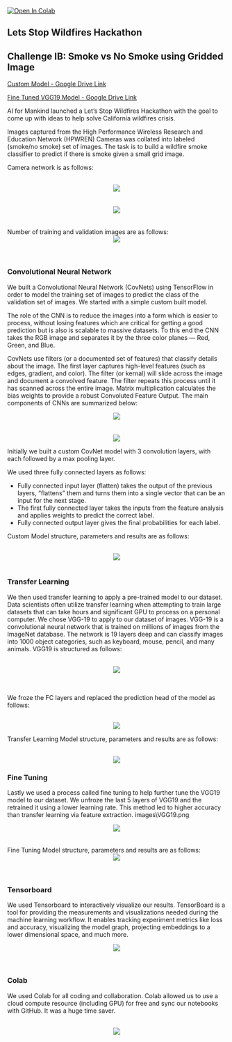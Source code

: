 [![Open In Colab](https://colab.research.google.com/assets/colab-badge.svg)](https://colab.research.google.com/github/WIVIV/Project_3_AFI/blob/master/Proj_3_WF_GRID_TL_with_tensorboard.ipynb)

## Lets Stop Wildfires Hackathon

## Challenge IB: Smoke vs No Smoke using Gridded Image

[Custom Model - Google Drive Link](https://drive.google.com/open?id=1-COjDlKTBAHw7VMqJrt4-D8cdMjo3jyt)

[Fine Tuned VGG19 Model - Google Drive Link](https://drive.google.com/open?id=1-2SXo3Tkhm2eQa67vkuNuM_RjxjAJUoU)


AI for Mankind launched a Let’s Stop Wildfires Hackathon with the goal to come up with ideas to help solve California wildfires crisis. 

Images captured from the High Performance Wireless Research and Education Network (HPWREN) Cameras was collated into labeled (smoke/no smoke) set of images. The task is to build a wildfire smoke classifier to predict if there is smoke given a small grid image.

Camera network is as follows:
<br/>
<br/>
<div style="text-align:center"><img src="Images\HPWREN_t.jpg" /></div>
<br/>
<br/>
<div style="text-align:center"><img src="Images\Sample_Images.png" /></div>
<br/>
<br/>
Number of training and validation images are as follows:
<div style="text-align:center"><img src="Images\fig_distribution.png" /></div>
<br/>
<br/>

### Convolutional Neural Network
We built a Convolutional Neural Network (CovNets) using TensorFlow in order to model the training set of images to predict the class of the validation set of images. We started with a simple custom built model.  


The role of the CNN is  to reduce the images into a form which is easier to process, without losing features which are critical for getting a good prediction but is also is scalable to massive datasets. To this end the CNN takes the RGB image and separates it by the three color planes — Red, Green, and Blue.



CovNets use filters (or a documented set of features) that classify details about the image. The first layer captures high-level features (such as edges, gradient, and color). The filter (or kernal) will slide across the image and document a convolved feature. The filter repeats this process until it has scanned across the entire image. Matrix multiplication calculates the bias weights to provide a robust Convoluted Feature Output. The main components of CNNs are summarized below:
<div style="text-align:center"><img src="Images\CNN_SUMMARY_1.png" /></div>
<br/>
<br/>
<div style="text-align:center"><img src="Images\CNN_SUMMARY_2.png" /></div>



Initially we built a custom CovNet model with 3 convolution layers, with each followed by a max pooling layer. 

We used three fully connected layers as follows:
* Fully connected input layer (flatten) takes the output of the previous layers, “flattens” them and turns them into a single vector that can be an input for the next stage.
* The first fully connected layer takes the inputs from the feature analysis and applies weights to predict the correct label.
* Fully connected output layer gives the final probabilities for each label.

Custom Model structure, parameters and results are as follows:
<br/>
<br/>
<div style="text-align:center"><img src="Images\fig_base_model_summary.png" /></div>
<br/>


### Transfer Learning 
We then used transfer learning to apply a pre-trained model to our dataset. Data scientists often utilize transfer learning when attempting to train large datasets that can take hours and significant GPU to process on a personal computer. We chose VGG-19 to apply to our dataset of images. VGG-19 is a convolutional neural network that is trained on millions of images from the ImageNet database. The network is 19 layers deep and can classify images into 1000 object categories, such as keyboard, mouse, pencil, and many animals. VGG19 is structured as follows:
<br/>
<br/>

<div style="text-align:center"><img src="Images\VGG19.png" /></div>
<br/>
<br/>

We froze the FC layers and replaced the prediction head of the model as follows:
<br/>
<br/>
<div style="text-align:center"><img src="Images\VGG_19_Diagram_TL.png" /></div>


Transfer Learning Model structure, parameters and results are as follows:
<br/>
<br/>
<div style="text-align:center"><img src="Images\fig_tl_model_summary.png" /></div>

### Fine Tuning 
Lastly we used a process called fine tuning to help further tune the VGG19 model to our dataset. We unfroze  the last 5 layers of VGG19 and the retrained it using a lower learning rate. This method led to higher accuracy than transfer learning via feature extraction.
images\VGG19.png
<div style="text-align:center"><img src="Images\VGG_19_Diagram_FT.png" /></div>
<br/>
<br/>
Fine Tuning Model structure, parameters and results are as follows:
<div style="text-align:center"><img src="Images\fig_ft_model_summary.png" /></div>
<br/>
<br/>

### Tensorboard
We used Tensorboard to interactively visualize our results. TensorBoard is a tool for providing the measurements and visualizations needed during the machine learning workflow. It enables tracking experiment metrics like loss and accuracy, visualizing the model graph, projecting embeddings to a lower dimensional space, and much more.

<div style="text-align:center"><img src="Images\tensorboard.gif" /></div>
<br/>
<br/>

### Colab
We used Colab for all coding and collaboration. Colab allowed us to use a cloud compute resource (including GPU) for free and sync our notebooks with GitHub. It was a huge time saver.
<br/>
<br/>
<div style="text-align:center"><img src="Images\Colab.png" /></div>



